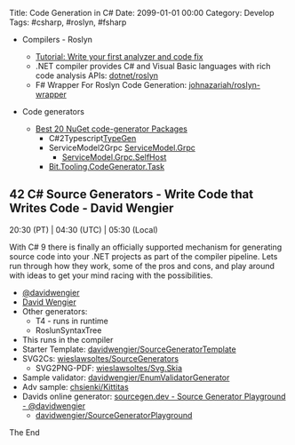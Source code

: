 Title: Code Generation in C#
Date: 2099-01-01 00:00
Category: Develop
Tags: #csharp, #roslyn, #fsharp

* Compilers - Roslyn
    * [Tutorial: Write your first analyzer and code fix](https://docs.microsoft.com/en-us/dotnet/csharp/roslyn-sdk/tutorials/how-to-write-csharp-analyzer-code-fix)
    * .NET compiler provides C# and Visual Basic languages with rich code analysis APIs: [dotnet/roslyn](https://github.com/dotnet/roslyn)
    * F# Wrapper For Roslyn Code Generation: [johnazariah/roslyn-wrapper](https://github.com/johnazariah/roslyn-wrapper)

* Code generators
    * [Best 20 NuGet code-generator Packages](https://nugetmusthaves.com/Tag/code-generator)
        * C#2Typescript[TypeGen](https://nugetmusthaves.com/Package/TypeGen)
        * ServiceModel2Grpc [ServiceModel.Grpc](https://max-ieremenko.github.io/ServiceModel.Grpc/)
            * [ServiceModel.Grpc.SelfHost](https://nugetmusthaves.com/Package/ServiceModel.Grpc.SelfHost)
        * [Bit.Tooling.CodeGenerator.Task](https://nugetmusthaves.com/Package/Bit.Tooling.CodeGenerator.Task)

## 42 C# Source Generators - Write Code that Writes Code  -  David Wengier  
20:30 (PT) | 04:30 (UTC) | 05:30 (Local)

With C# 9 there is finally an officially supported mechanism for generating source code into your .NET projects as part of the compiler pipeline. Lets run through how they work, some of the pros and cons, and play around with ideas to get your mind racing with the possibilities.

* [@davidwengier](https://twitter.com/davidwengier)
* [David Wengier](https://wengier.com/)
* Other generators: 
    * T4 - runs in runtime
    * RoslunSyntaxTree
* This runs in the compiler
* Starter Template: [davidwengier/SourceGeneratorTemplate](https://github.com/davidwengier/SourceGeneratorTemplate)
* SVG2Cs: [wieslawsoltes/SourceGenerators](https://github.com/wieslawsoltes/SourceGenerators)
    * SVG2PNG-PDF: [wieslawsoltes/Svg.Skia](https://github.com/wieslawsoltes/Svg.Skia)
* Sample validator: [davidwengier/EnumValidatorGenerator](https://github.com/davidwengier/EnumValidatorGenerator)
* Adv sample: [chsienki/Kittitas](https://github.com/chsienki/kittitas)
* Davids online generator: [sourcegen.dev - Source Generator Playground - @davidwengier](https://sourcegen.dev/)
    * [davidwengier/SourceGeneratorPlayground](https://github.com/davidwengier/SourceGeneratorPlayground)

The End
